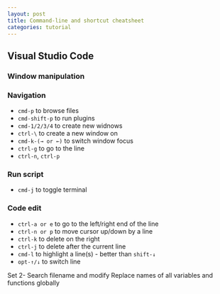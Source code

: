 ```yaml
---
layout: post
title: Command-line and shortcut cheatsheet
categories: tutorial
---
```


## Visual Studio Code

### Window manipulation

### Navigation

- `cmd-p` to browse files
- `cmd-shift-p` to run plugins
- `cmd-1/2/3/4` to create new widnows
- `ctrl-\` to create a new window on
- `cmd-k-(→ or ←)` to switch window focus
- `ctrl-g` to go to the line
- `ctrl-n`, `ctrl-p`

### Run script

- `cmd-j` to toggle terminal

### Code edit

- `ctrl-a or e` to go to the left/right end of the line
- `ctrl-n or p` to move cursor up/down by a line
- `ctrl-k`  to delete on the right
- `ctrl-j` to delete after the current line
- `cmd-l` to highlight a line(s) - better than `shift-↓`
- `opt-↑/↓` to switch line

Set 2- Search filename and modify
Replace names of all variables and functions globally
